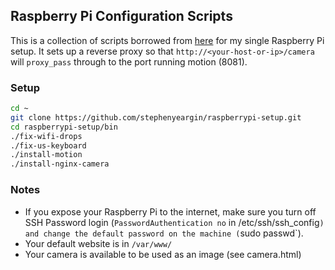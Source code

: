 ## Raspberry Pi Configuration Scripts

This is a collection of scripts borrowed from [here](https://github.com/jameswhite/raspi) for my single Raspberry Pi setup. It sets up a reverse proxy so that `http://<your-host-or-ip>/camera` will `proxy_pass` through to the port running motion (8081).

### Setup

```bash
cd ~
git clone https://github.com/stephenyeargin/raspberrypi-setup.git
cd raspberrypi-setup/bin
./fix-wifi-drops
./fix-us-keyboard
./install-motion
./install-nginx-camera
```

### Notes

- If you expose your Raspberry Pi to the internet, make sure you turn off SSH Password login (`PasswordAuthentication no` in /etc/ssh/ssh_config`) and change the default password on the machine (`sudo passwd`).
- Your default website is in `/var/www/`
- Your camera is available to be used as an image (see camera.html)
